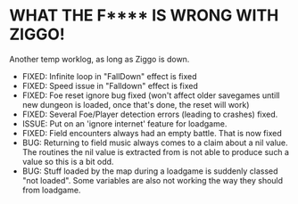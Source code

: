 # WHAT THE F**** IS WRONG WITH ZIGGO!

Another temp worklog, as long as Ziggo is down.


- FIXED: Infinite loop in "FallDown" effect is fixed
- FIXED: Speed issue in "Falldown" effect is fixed
- FIXED: Foe reset ignore bug fixed (won't affect older savegames untill new dungeon is loaded, once that's done, the reset will work)
- FIXED: Several Foe/Player detection errors (leading to crashes) fixed.
- ISSUE: Put on an 'ignore internet' feature for loadgame.
- FIXED: Field encounters always had an empty battle. That is now fixed
- BUG: Returning to field music always comes to a claim about a nil value. The routines the nil value is extracted from is not able to produce such a value so this is a bit odd.
- BUG: Stuff loaded by the map during a loadgame is suddenly classed "not loaded". Some variables are also not working the way they should from loadgame. 





